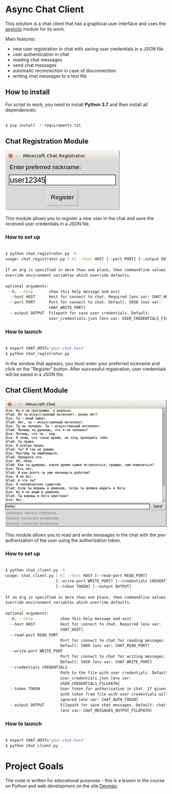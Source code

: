 # Async Chat Client

This solution is a chat client that has a graphical user interface and uses the [asyncio](https://docs.python.org/3/library/asyncio.html) module for its work.

Main features:

* new user registration in chat with saving user credentials in a JSON file
* user authentication in chat
* reading chat messages
* send chat messages
* automatic reconnection in case of disconnection
* writing chat messages to a text file

## How to install

For script to work, you need to install **Python 3.7** and then install all dependencies:

```bash

$ pip install -r requirements.txt

```

## Chat Registration Module

![Chat Registrator](screenshots/chat_registrator.jpg?raw=true "Chat Registrator")

This module allows you to register a new user in the chat and save the received user credentials in a JSON file.

### How to set up

```bash

$ python chat_registrator.py -h
usage: chat_registrator.py [-h] --host HOST [--port PORT] [--output OUTPUT]

If an arg is specified in more than one place, then commandline values
override environment variables which override defaults.

optional arguments:
  -h, --help       show this help message and exit
  --host HOST      Host for connect to chat. Required [env var: CHAT_HOST]
  --port PORT      Port for connect to chat. Default: 5050 [env var:
                   CHAT_WRITE_PORT]
  --output OUTPUT  Filepath for save user credentials. Default:
                   user_credentials.json [env var: USER_CREDENTIALS_FILEPATH]

```

### How to launch

```bash

$ export CHAT_HOST='your.chat.host'
$ python chat_registrator.py

```

In the window that appears, you must enter your preferred nickname and click on the "Register" button. 
After successful registration, user credentials will be saved in a JSON file.

## Chat Client Module

![Chat Client](screenshots/chat_client.jpg?raw=true "Chat Client")

This module allows you to read and write messages in the chat with the pre-authorization of the user using the authorization token.

### How to set up

```bash

$ python chat_client.py -h
usage: chat_client.py [-h] --host HOST [--read-port READ_PORT]
                      [--write-port WRITE_PORT] [--credentials CREDENTIALS]
                      [--token TOKEN] [--output OUTPUT]

If an arg is specified in more than one place, then commandline values
override environment variables which override defaults.

optional arguments:
  -h, --help            show this help message and exit
  --host HOST           Host for connect to chat. Required [env var:
                        CHAT_HOST]
  --read-port READ_PORT
                        Port for connect to chat for reading messages.
                        Default: 5000 [env var: CHAT_READ_PORT]
  --write-port WRITE_PORT
                        Port for connect to chat for writing messages.
                        Default: 5050 [env var: CHAT_WRITE_PORT]
  --credentials CREDENTIALS
                        Path to the file with user credentials. Default:
                        user_credentials.json [env var:
                        USER_CREDENTIALS_FILEPATH]
  --token TOKEN         User token for authorisation in chat. If given, then
                        auth token from file with user credentials will be
                        ignored [env var: CHAT_AUTH_TOKEN]
  --output OUTPUT       Filepath for save chat messages. Default: chat.txt
                        [env var: CHAT_MESSAGES_OUTPUT_FILEPATH]

```

### How to launch

```bash

$ export CHAT_HOST='your.chat.host'
$ python chat_client.py

```

# Project Goals

The code is written for educational purposes - this is a lesson in the course on Python and web development on the site [Devman](https://dvmn.org).
